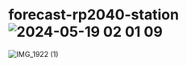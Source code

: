 # forecast-rp2040-station![2024-05-19 02 01 09](https://github.com/kuzlik340/forecast-rp2040-station/assets/145336491/ede9e482-9626-4ea4-907a-657552a753c1)
![IMG_1922 (1)](https://github.com/kuzlik340/forecast-rp2040-station/assets/145336491/635a64a0-a4c4-4f85-825c-b47dbc7b113a)

